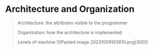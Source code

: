 # Architecture and Organization 

>Architecture: the attributes visible to the programmer

>Organization: how the architecture is implemented


>Levels of machine 
>![[Pasted image 20231009103610.png|300]]








